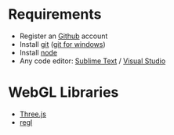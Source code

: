 # Requirements
- Register an [Github](https://www.github.com) account
- Install [git](https://git-scm.com/) ([git for windows](https://gitforwindows.org))
- Install [node](https://nodejs.org/en/)
- Any code editor: [Sublime Text](https://www.sublimetext.com/3) / [Visual Studio](https://visualstudio.microsoft.com/)

# WebGL Libraries
- [Three.js](https://threejs.org)
- [regl](https://github.com/regl-project/regl)
